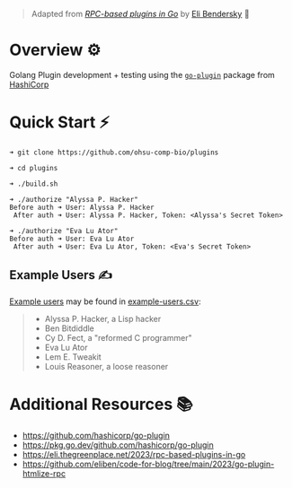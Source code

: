 > Adapted from [*RPC-based plugins in Go*](https://eli.thegreenplace.net/2023/rpc-based-plugins-in-go) by [Eli Bendersky](https://eli.thegreenplace.net/) 🚀

# Overview ⚙️

Golang Plugin development + testing using the [`go-plugin`](https://github.com/hashicorp/go-plugin) package from [HashiCorp](https://github.com/hashicorp)

# Quick Start ⚡

```console
➜ git clone https://github.com/ohsu-comp-bio/plugins

➜ cd plugins

➜ ./build.sh

➜ ./authorize "Alyssa P. Hacker"
Before auth ➜ User: Alyssa P. Hacker
 After auth ➜ User: Alyssa P. Hacker, Token: <Alyssa's Secret Token>

➜ ./authorize "Eva Lu Ator"  
Before auth ➜ User: Eva Lu Ator
 After auth ➜ User: Eva Lu Ator, Token: <Eva's Secret Token>
```

## Example Users ✍️

[Example users](https://en.wikipedia.org/wiki/Structure_and_Interpretation_of_Computer_Programs#Characters) may be found in [example-users.csv](./example-users.csv):
> - Alyssa P. Hacker, a Lisp hacker
> - Ben Bitdiddle
> - Cy D. Fect, a "reformed C programmer"
> - Eva Lu Ator
> - Lem E. Tweakit
> - Louis Reasoner, a loose reasoner

# Additional Resources 📚

- https://github.com/hashicorp/go-plugin
- https://pkg.go.dev/github.com/hashicorp/go-plugin
- https://eli.thegreenplace.net/2023/rpc-based-plugins-in-go
- https://github.com/eliben/code-for-blog/tree/main/2023/go-plugin-htmlize-rpc
